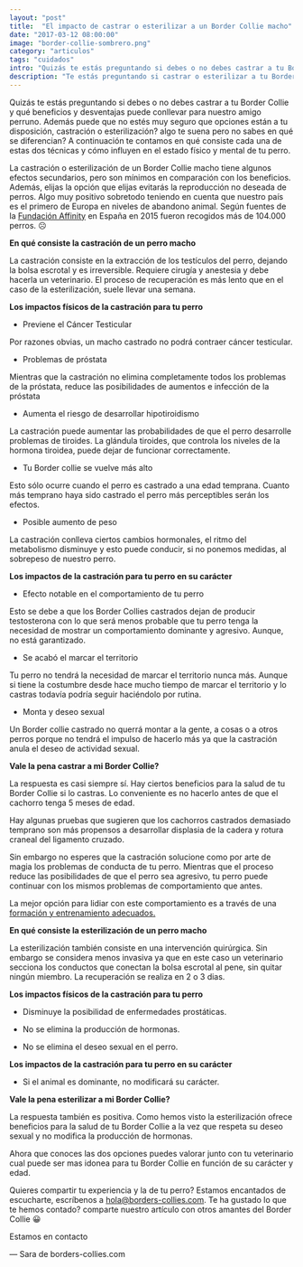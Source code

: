 ```yaml
---
layout: "post"
title:  "El impacto de castrar o esterilizar a un Border Collie macho"
date: "2017-03-12 08:00:00"
image: "border-collie-sombrero.png"
category: "articulos"
tags: "cuidados"
intro: "Quizás te estás preguntando si debes o no debes castrar a tu Border Collie y qué beneficios y desventajas puede conllevar la castración para nuestro amigo perruno."
description: "Te estás preguntando si castrar o esterilizar a tu Border Collie? Conoces qué beneficios y desventajas puede conllevar para nuestro amigo perruno?"
---
```


Quizás te estás preguntando si debes o no debes castrar a tu Border Collie y qué beneficios y desventajas puede conllevar para nuestro amigo perruno. Además puede que no estés muy seguro que opciones están a tu disposición, castración o esterilización? algo te suena pero no sabes en qué se diferencian? A continuación te contamos en qué consiste cada una de estas dos técnicas y cómo influyen en el estado físico y mental de tu perro.

La castración o esterilización de un Border Collie macho tiene algunos efectos secundarios, pero son mínimos en comparación con los beneficios. Además, elijas la opción que elijas evitarás la reproducción no deseada de perros. Algo muy positivo sobretodo teniendo en cuenta que nuestro país es el primero de Europa en niveles de abandono animal. Según fuentes de la [Fundación Affinity](http://www.fundacion-affinity.org) en España en 2015 fueron recogidos más de 104.000 perros. ☹️

**En qué consiste la castración de un perro macho**

La castración consiste en la extracción de los testículos del perro, dejando la bolsa escrotal y es irreversible.
Requiere cirugía y anestesia y debe hacerla un veterinario. El proceso de recuperación es más lento que en el caso de la esterilización, suele llevar una semana.

 **Los impactos físicos de la castración para tu perro**

- Previene el Cáncer Testicular

Por razones obvias, un macho castrado no podrá contraer cáncer testicular.

- Problemas de próstata

Mientras que la castración no elimina completamente todos los problemas de la próstata, reduce las posibilidades de aumentos e infección de la próstata

- Aumenta el riesgo de desarrollar hipotiroidismo

La castración puede aumentar las probabilidades de que el perro desarrolle problemas de tiroides. La glándula tiroides, que controla los niveles de la hormona tiroidea, puede dejar de funcionar correctamente.

- Tu Border collie se vuelve más alto

Esto sólo ocurre cuando el perro es castrado a una edad temprana. Cuanto más temprano haya sido castrado el perro más perceptibles serán los efectos.

- Posible aumento de peso

La castración conlleva ciertos cambios hormonales, el ritmo del metabolismo disminuye y esto puede conducir, si no ponemos medidas, al sobrepeso de nuestro perro.

 **Los impactos de la castración para tu perro en su carácter**

- Efecto notable en el comportamiento de tu perro

 Esto se debe a que los Border Collies castrados dejan de producir testosterona con lo que será menos probable que tu perro tenga la necesidad de mostrar un comportamiento dominante y agresivo. Aunque, no está garantizado.

- Se acabó el marcar el territorio

Tu perro no tendrá la necesidad de marcar el territorio nunca más. Aunque si tiene la costumbre desde hace mucho tiempo de marcar el territorio y lo castras todavía podría seguir haciéndolo por rutina.

- Monta y deseo sexual

Un Border collie castrado no querrá montar a la gente, a cosas o a otros perros porque no tendrá el impulso de hacerlo más ya que la castración anula el deseo de actividad sexual.

 **Vale la pena castrar a mi Border Collie?**

La respuesta es casi siempre sí. Hay ciertos beneficios para la salud de tu Border Collie si lo castras. Lo conveniente es no hacerlo antes de que el cachorro tenga 5 meses de edad.

Hay algunas pruebas que sugieren que los cachorros castrados demasiado temprano son más propensos a desarrollar displasia de la cadera y rotura craneal del ligamento cruzado.

Sin embargo no esperes que la castración solucione como por arte de magia los problemas de conducta de tu perro. Mientras que el proceso reduce las posibilidades de que el perro sea agresivo, tu perro puede continuar con los mismos problemas de comportamiento que antes.

La mejor opción para lidiar con este comportamiento es a través de una [formación y entrenamiento adecuados.](http://www.borders-collies.com/border-collie-adiestramiento/)

**En qué consiste la esterilización de un perro macho**

La esterilización también consiste en una intervención quirúrgica. Sin embargo se considera menos invasiva ya que en este caso un veterinario secciona los conductos que conectan la bolsa escrotal al pene, sin quitar ningún miembro.
La recuperación se realiza en 2 o 3 dias.

 **Los impactos físicos de la castración para tu perro**

- Disminuye la posibilidad de enfermedades prostáticas.

- No se elimina la producción de hormonas.

- No se elimina el deseo sexual en el perro.

 **Los impactos de la castración para tu perro en su carácter**

 - Si el animal es dominante, no modificará su carácter.

**Vale la pena esterilizar a mi Border Collie?**

La respuesta también es positiva. Como hemos visto la esterilización ofrece beneficios para la salud de tu Border Collie a la vez que respeta su deseo sexual y no modifica la producción de hormonas.

Ahora que conoces las dos opciones puedes valorar junto con tu veterinario cual puede ser mas idonea para tu Border Collie en función de su carácter y edad.

Quieres compartir tu experiencia y la de tu perro? Estamos encantados de escucharte, escríbenos a hola@borders-collies.com.
Te ha gustado lo que te hemos contado? comparte nuestro artículo con otros amantes del Border Collie 😀

Estamos en contacto

— Sara de borders-collies.com
